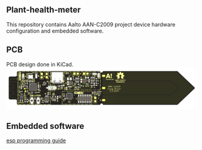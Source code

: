 ## Plant-health-meter
This repository contains Aalto AAN-C2009 project device hardware configuration and embedded software.

## PCB
PCB design done in KiCad.
![alt tex](PCB/img/Top.png)

## Embedded software
[esp programming guide](https://docs.espressif.com/projects/esp-idf/en/v5.2.5/esp32c3/get-started/index.html)
